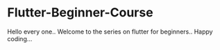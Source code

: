 # Flutter-Beginner-Course
Hello every one.. Welcome to the series on flutter for beginners.. Happy coding...
